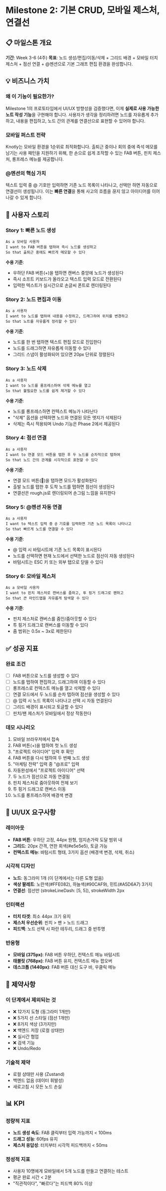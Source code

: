 # Milestone 2: 기본 CRUD, 모바일 제스처, 연결선

## 📋 마일스톤 개요

**기간**: Week 3-6 (4주)
**목표**: 노드 생성/편집/이동/삭제 + 그리드 배경 + 모바일 터치 제스처 + 점선 연결 + @멘션으로 기본 그래프 편집 환경을 완성합니다.

## 💡 비즈니스 가치

### 왜 이 기능이 필요한가?

Milestone 1의 프로토타입에서 UI/UX 방향성을 검증했다면, 이제 **실제로 사용 가능한 노트 작성 기능**을 구현해야 합니다. 사용자가 생각을 정리하려면 노드를 자유롭게 추가하고, 내용을 편집하고, 노드 간의 관계를 연결선으로 표현할 수 있어야 합니다.

### 모바일 퍼스트 전략

Knotly는 모바일 환경을 1순위로 최적화합니다. 출퇴근 중이나 회의 중에 즉석 메모를 남기는 사용 패턴을 지원하기 위해, 한 손으로 쉽게 조작할 수 있는 FAB 버튼, 핀치 제스처, 롱프레스 메뉴를 제공합니다.

### @멘션의 핵심 가치

텍스트 입력 중 @ 기호만 입력하면 기존 노드 목록이 나타나고, 선택만 하면 자동으로 연결선이 생성됩니다. 이는 **빠른 연결**을 통해 사고의 흐름을 끊지 않고 아이디어를 이어나갈 수 있게 합니다.

## 📖 사용자 스토리

### Story 1: 빠른 노드 생성
```
As a 모바일 사용자
I want to FAB 버튼을 탭하여 즉시 노드를 생성하고
So that 출퇴근 중에도 빠르게 메모할 수 있다
```

**수용 기준**:
- 우하단 FAB 버튼(+)을 탭하면 캔버스 중앙에 노드가 생성된다
- 즉시 소프트 키보드가 올라오고 텍스트 입력 모드로 전환된다
- 입력한 텍스트가 실시간으로 손글씨 폰트로 렌더링된다

### Story 2: 노드 편집과 이동
```
As a 사용자
I want to 노드를 탭하여 내용을 수정하고, 드래그하여 위치를 변경하고
So that 노트를 자유롭게 정리할 수 있다
```

**수용 기준**:
- 노드를 한 번 탭하면 텍스트 편집 모드로 진입한다
- 노드를 드래그하면 자유롭게 이동할 수 있다
- 그리드 스냅이 활성화되어 있으면 20px 단위로 정렬된다

### Story 3: 노드 삭제
```
As a 사용자
I want to 노드를 롱프레스하여 삭제 메뉴를 열고
So that 불필요한 노드를 쉽게 제거할 수 있다
```

**수용 기준**:
- 노드를 롱프레스하면 컨텍스트 메뉴가 나타난다
- "삭제" 옵션을 선택하면 노드와 연결된 모든 엣지가 삭제된다
- 삭제는 즉시 적용되며 Undo 기능은 Phase 2에서 제공된다

### Story 4: 점선 연결
```
As a 사용자
I want to 연결 모드 버튼을 탭한 후 두 노드를 순차적으로 탭하여
So that 노드 간의 관계를 시각적으로 표현할 수 있다
```

**수용 기준**:
- 연결 모드 버튼(🔗)을 탭하면 모드가 활성화된다
- 출발 노드를 탭한 후 도착 노드를 탭하면 점선이 생성된다
- 연결선은 rough.js로 렌더링되어 손그림 느낌을 유지한다

### Story 5: @멘션 자동 연결
```
As a 사용자
I want to 텍스트 입력 중 @ 기호를 입력하면 기존 노드 목록이 나타나고
So that 빠르게 노드를 연결할 수 있다
```

**수용 기준**:
- @ 입력 시 바텀시트에 기존 노드 목록이 표시된다
- 노드를 선택하면 현재 노드에서 선택한 노드로 점선이 자동 생성된다
- 바텀시트는 ESC 키 또는 외부 탭으로 닫을 수 있다

### Story 6: 모바일 제스처
```
As a 모바일 사용자
I want to 핀치 제스처로 캔버스를 줌하고, 투 핑거 드래그로 팬하고
So that 큰 마인드맵을 자유롭게 탐색할 수 있다
```

**수용 기준**:
- 핀치 제스처로 캔버스를 줌인/줌아웃할 수 있다
- 투 핑거 드래그로 캔버스를 이동할 수 있다
- 줌 범위는 0.5x ~ 3x로 제한된다

## ✅ 성공 지표

### 완료 조건
- [ ] FAB 버튼으로 노드를 생성할 수 있다
- [ ] 노드를 탭하여 편집하고, 드래그하여 이동할 수 있다
- [ ] 롱프레스로 컨텍스트 메뉴를 열고 삭제할 수 있다
- [ ] 연결 모드에서 두 노드를 순차 탭하여 점선을 생성할 수 있다
- [ ] @ 입력 시 노드 목록이 나타나고 선택 시 자동 연결된다
- [ ] 그리드 배경이 표시되고 토글할 수 있다
- [ ] 핀치/팬 제스처가 모바일에서 정상 작동한다

### 데모 시나리오
1. 모바일 브라우저에서 접속
2. FAB 버튼(+)을 탭하여 첫 노드 생성
3. "프로젝트 아이디어" 입력 후 확인
4. FAB 버튼을 다시 탭하여 두 번째 노드 생성
5. "마케팅 전략" 입력 중 "@프로" 입력
6. 자동완성에서 "프로젝트 아이디어" 선택
7. 두 노드가 점선으로 자동 연결됨
8. 핀치 제스처로 줌아웃하여 전체 보기
9. 투 핑거 드래그로 캔버스 이동
10. 노드를 롱프레스하여 배경색 변경

## 🎨 UI/UX 요구사항

### 레이아웃
- **FAB 버튼**: 우하단 고정, 44px 원형, 엄지손가락 도달 범위 내
- **그리드**: 20px 간격, 연한 회색(#e5e5e5), 토글 가능
- **컨텍스트 메뉴**: 바텀시트 형태, 3가지 옵션 (배경색 변경, 삭제, 취소)

### 시각적 디자인
- **노드**: 동그라미 1개 (이 단계에서는 다른 도형 없음)
- **색상 팔레트**: 노란색(#FFE082), 하늘색(#90CAF9), 민트(#A5D6A7) 3가지
- **연결선**: 점선만 (strokeLineDash: [5, 5]), strokeWidth 2px

### 인터랙션
- **터치 타겟**: 최소 44px 크기 유지
- **제스처 우선순위**: 핀치 > 팬 > 노드 드래그
- **피드백**: 노드 선택 시 파란 테두리, 드래그 중 반투명

### 반응형
- **모바일 (375px)**: FAB 버튼 우하단, 컨텍스트 메뉴 바텀시트
- **태블릿 (768px)**: FAB 버튼 유지, 컨텍스트 메뉴 팝오버
- **데스크톱 (1440px)**: FAB 버튼 대신 도구 바, 우클릭 메뉴

## 🚫 제약사항

### 이 단계에서 제외되는 것
- ❌ 12가지 도형 (동그라미 1개만)
- ❌ 5가지 선 스타일 (점선 1개만)
- ❌ 8가지 색상 (3가지만)
- ❌ 백엔드 저장 (로컬 상태만)
- ❌ 실시간 협업
- ❌ 검색 기능
- ❌ Undo/Redo

### 기술적 제약
- 로컬 상태만 사용 (Zustand)
- 백엔드 없음 (데이터 휘발성)
- 새로고침 시 모든 노드 손실

## 📊 KPI

### 정량적 지표
- **노드 생성 속도**: FAB 클릭부터 입력 가능까지 < 100ms
- **드래그 성능**: 60fps 유지
- **제스처 응답성**: 터치부터 시각적 피드백까지 < 50ms

### 정성적 지표
- 사용자 10명에게 모바일에서 5개 노드를 만들고 연결하는 테스트
- 평균 완료 시간 < 2분
- "직관적이다", "빠르다"는 피드백 80% 이상
